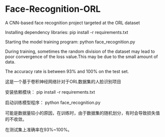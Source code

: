 # Face-Recognition-ORL
A CNN-based face recognition project targeted at the ORL dataset

Installing dependency libraries:
pip install -r requirements.txt

Starting the model training program:
python face_recognition.py

During training, sometimes the random division of the dataset may lead to poor convergence of the loss value.This may be due to the small amount of data. 

The accuracy rate is between 93% and 100% on the test set.


这是一个基于卷积神经网络针对于ORL数据集的人脸识别项目

安装依赖模块：
pip install -r requirements.txt

启动训练模型程序：
python face_recognition.py

可能是数据量较小的原因，在训练时，由于数据集的随机划分，有时会导致损失值的不收敛。

在测试集上准确率在93%~100%。

